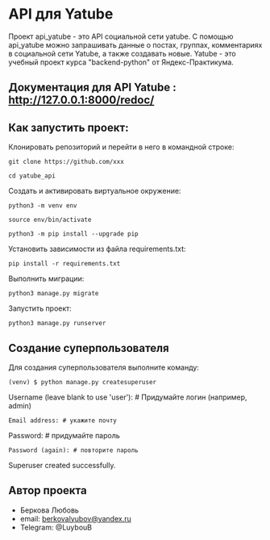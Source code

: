 # API для Yatube

Проект api_yatube - это API социальной сети yatube.
С помощью api_yatube можно запрашивать данные о постах, группах, комментариях в социальной сети Yatube, а также создавать новые.
Yatube - это учебный проект курса "backend-python" от Яндекс-Практикума.

## Документация для API Yatube : http://127.0.0.1:8000/redoc/


## Как запустить проект:

Клонировать репозиторий и перейти в него в командной строке:

```
git clone https://github.com/xxx
```

```
cd yatube_api
```

Cоздать и активировать виртуальное окружение:

```
python3 -m venv env
```

```
source env/bin/activate
```

```
python3 -m pip install --upgrade pip
```

Установить зависимости из файла requirements.txt:

```
pip install -r requirements.txt
```

Выполнить миграции:

```
python3 manage.py migrate
```

Запустить проект:

```
python3 manage.py runserver
```


## Создание суперпользователя

Для создания суперпользователя выполните команду:

```
(venv) $ python manage.py createsuperuser
```
Username (leave blank to use 'user'): # Придумайте логин (например, admin)
```
Email address: # укажите почту
```
Password: # придумайте пароль
```
Password (again): # повторите пароль
```
Superuser created successfully. 

## Автор проекта
* Беркова Любовь
* email: berkovalyubov@yandex.ru
* Telegram: @LuybouB
